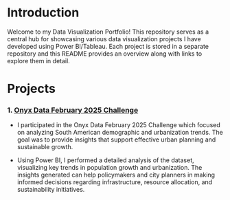 # Introduction

Welcome to my Data Visualization Portfolio! This repository serves as a central hub for showcasing various data visualization projects I have developed using Power BI/Tableau. Each project is stored in a separate repository and this README provides an overview along with links to explore them in detail.

# Projects

### 1. **[Onyx Data February 2025 Challenge](https://github.com/fahmiess/Project-Onyx-Data-February-2025-Challenge.git)**

- I participated in the Onyx Data February 2025 Challenge which focused on analyzing South American demographic and urbanization trends. The goal was to provide insights that support effective urban planning and sustainable growth.

- Using Power BI, I performed a detailed analysis of the dataset, visualizing key trends in population growth and urbanization. The insights generated can help policymakers and city planners in making informed decisions regarding infrastructure, resource allocation, and sustainability initiatives.
